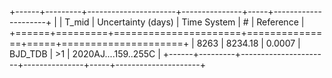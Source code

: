 +------+---------+----------------------+---------------+-----+---------------------+
|      |   T_mid |   Uncertainty (days) | Time System   | #   | Reference           |
+======+=========+======================+===============+=====+=====================+
| 8263 | 8234.18 |               0.0007 | BJD_TDB       | >1  | 2020AJ....159..255C |
+------+---------+----------------------+---------------+-----+---------------------+